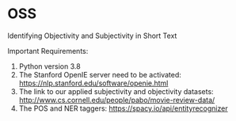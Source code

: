 # OSS
Identifying Objectivity and Subjectivity in Short Text


Important Requirements:

1. Python version 3.8
2. The Stanford OpenIE server need to be activated: https://nlp.stanford.edu/software/openie.html
3. The link to our applied subjectivity and objectivity datasets: http://www.cs.cornell.edu/people/pabo/movie-review-data/
4. The POS and NER taggers: https://spacy.io/api/entityrecognizer

